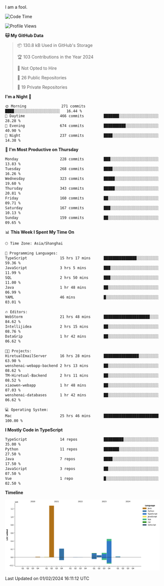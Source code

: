 I am a fool.

<!--START_SECTION:waka-->
![Code Time](http://img.shields.io/badge/Code%20Time-1%2C170%20hrs%2043%20mins-blue)

![Profile Views](http://img.shields.io/badge/Profile%20Views-0-blue)

**🐱 My GitHub Data** 

> 📦 130.8 kB Used in GitHub's Storage 
 > 
> 🏆 103 Contributions in the Year 2024
 > 
> 🚫 Not Opted to Hire
 > 
> 📜 26 Public Repositories 
 > 
> 🔑 19 Private Repositories 
 > 
**I'm a Night 🦉** 

```text
🌞 Morning                271 commits         ████░░░░░░░░░░░░░░░░░░░░░   16.44 % 
🌆 Daytime                466 commits         ███████░░░░░░░░░░░░░░░░░░   28.28 % 
🌃 Evening                674 commits         ██████████░░░░░░░░░░░░░░░   40.90 % 
🌙 Night                  237 commits         ████░░░░░░░░░░░░░░░░░░░░░   14.38 % 
```
📅 **I'm Most Productive on Thursday** 

```text
Monday                   228 commits         ███░░░░░░░░░░░░░░░░░░░░░░   13.83 % 
Tuesday                  268 commits         ████░░░░░░░░░░░░░░░░░░░░░   16.26 % 
Wednesday                323 commits         █████░░░░░░░░░░░░░░░░░░░░   19.60 % 
Thursday                 343 commits         █████░░░░░░░░░░░░░░░░░░░░   20.81 % 
Friday                   160 commits         ██░░░░░░░░░░░░░░░░░░░░░░░   09.71 % 
Saturday                 167 commits         ███░░░░░░░░░░░░░░░░░░░░░░   10.13 % 
Sunday                   159 commits         ██░░░░░░░░░░░░░░░░░░░░░░░   09.65 % 
```


📊 **This Week I Spent My Time On** 

```text
🕑︎ Time Zone: Asia/Shanghai

💬 Programming Languages: 
TypeScript               15 hrs 17 mins      ███████████████░░░░░░░░░░   59.36 % 
JavaScript               3 hrs 5 mins        ███░░░░░░░░░░░░░░░░░░░░░░   11.99 % 
SQL                      2 hrs 50 mins       ███░░░░░░░░░░░░░░░░░░░░░░   11.00 % 
Java                     1 hr 48 mins        ██░░░░░░░░░░░░░░░░░░░░░░░   06.99 % 
YAML                     46 mins             █░░░░░░░░░░░░░░░░░░░░░░░░   03.01 % 

🔥 Editors: 
WebStorm                 21 hrs 48 mins      █████████████████████░░░░   84.62 % 
Intellijidea             2 hrs 15 mins       ██░░░░░░░░░░░░░░░░░░░░░░░   08.76 % 
DataGrip                 1 hr 42 mins        ██░░░░░░░░░░░░░░░░░░░░░░░   06.62 % 

🐱‍💻 Projects: 
HiretualEmailServer      16 hrs 28 mins      ████████████████░░░░░░░░░   63.90 % 
wenshenai-webapp-backend 2 hrs 13 mins       ██░░░░░░░░░░░░░░░░░░░░░░░   08.62 % 
TM-Hiretual-Backend      2 hrs 11 mins       ██░░░░░░░░░░░░░░░░░░░░░░░   08.52 % 
xiaowen-webapp           1 hr 48 mins        ██░░░░░░░░░░░░░░░░░░░░░░░   07.03 % 
wenshenai-databases      1 hr 42 mins        ██░░░░░░░░░░░░░░░░░░░░░░░   06.62 % 

💻 Operating System: 
Mac                      25 hrs 46 mins      █████████████████████████   100.00 % 
```

**I Mostly Code in TypeScript** 

```text
TypeScript               14 repos            █████████░░░░░░░░░░░░░░░░   35.00 % 
Python                   11 repos            ███████░░░░░░░░░░░░░░░░░░   27.50 % 
Java                     7 repos             ████░░░░░░░░░░░░░░░░░░░░░   17.50 % 
JavaScript               3 repos             ██░░░░░░░░░░░░░░░░░░░░░░░   07.50 % 
Vue                      1 repo              █░░░░░░░░░░░░░░░░░░░░░░░░   02.50 % 
```



**Timeline**

![Lines of Code chart](https://raw.githubusercontent.com/VeejaLiu/VeejaLiu/master/assets/bar_graph.png)


 Last Updated on 01/02/2024 16:11:12 UTC
<!--END_SECTION:waka-->
